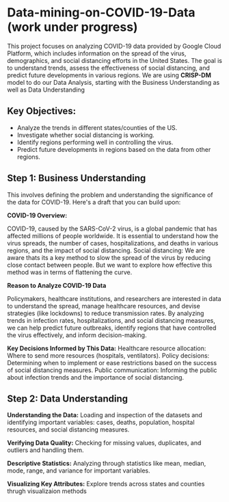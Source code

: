 # Data-mining-on-COVID-19-Data  (work under progress)
This project focuses on analyzing COVID-19 data provided by Google Cloud Platform, which includes information on the spread of the virus, demographics, and social distancing efforts in the United States. The goal is to understand trends, assess the effectiveness of social distancing, and predict future developments in various regions.
We are using **CRISP-DM** model to do our Data Analysis, starting with the Business Understanding as well as  Data Understanding

## Key Objectives:
- Analyze the trends in different states/counties of the US.
- Investigate whether social distancing is working.
- Identify regions performing well in controlling the virus.
- Predict future developments in regions based on the data from other regions.

## Step 1: Business Understanding
This involves defining the problem and understanding the significance of the data for COVID-19. Here's a draft that you can build upon:

**COVID-19 Overview:**

COVID-19, caused by the SARS-CoV-2 virus, is a global pandemic that has affected millions of people worldwide. It is essential to understand how the virus spreads, the number of cases, hospitalizations, and deaths in various regions, and the impact of social distancing.
Social distancing: We are aware thats its a key method to slow the spread of the virus by reducing close contact between people. But we want to explore how effective this method was in terms of flattening the curve.

**Reason to Analyze COVID-19 Data**

Policymakers, healthcare institutions, and researchers are interested in data to understand the spread, manage healthcare resources, and devise strategies (like lockdowns) to reduce transmission rates. By analyzing trends in infection rates, hospitalizations, and social distancing measures, we can help predict future outbreaks, identify regions that have controlled the virus effectively, and inform decision-making.

**Key Decisions Informed by This Data:**
Healthcare resource allocation: Where to send more resources (hospitals, ventilators).
Policy decisions: Determining when to implement or ease restrictions based on the success of social distancing measures.
Public communication: Informing the public about infection trends and the importance of social distancing.

## Step 2: Data Understanding

**Understanding the Data:** 
Loading and inspection of the datasets and identifying important variables: cases, deaths, population, hospital resources, and social distancing measures.

**Verifying Data Quality:**
Checking for missing values, duplicates, and outliers and handling them.

**Descriptive Statistics:**
Analyzing through statistics like mean, median, mode, range, and variance for important variables.

**Visualizing Key Attributes:**
Explore trends across states and counties thrugh visualizaion methods
